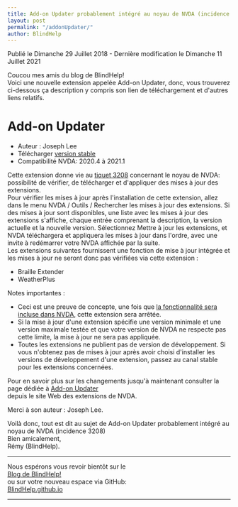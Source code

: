 ```yaml
---
title: Add-on Updater probablement intégré au noyau de NVDA (incidence 3208)
layout: post
permalink: "/addonUpdater/"
author: BlindHelp
---
```


<footer>Publié le Dimanche 29 Juillet 2018 - Dernière modification le Dimanche 11 Juillet 2021</footer>


Coucou mes amis du blog de BlindHelp!               
Voici une nouvelle extension appelée Add-on Updater, donc, vous trouverez ci-dessous ça description y compris son lien de téléchargement et d'autres liens relatifs.    

# Add-on Updater

* Auteur : Joseph Lee
* Télécharger [version stable](https://addons.nvda-project.org/files/get.php?file=nvda3208)                     
* Compatibilité NVDA: 2020.4 à 2021.1

Cette extension donne vie au [tiquet 3208](https://github.com/nvaccess/nvda/issues/3208) concernant le noyau de NVDA: possibilité de vérifier, de télécharger et d'appliquer des mises à jour des extensions.    
Pour vérifier les mises à jour après l'installation de cette extension, allez dans le menu NVDA / Outils / Rechercher les mises à jour des extensions. Si des mises à jour sont disponibles, une liste avec les mises à jour des extensions s'affiche, chaque entrée comprenant la description, la version actuelle et la nouvelle version. Sélectionnez Mettre à jour les extensions, et NVDA téléchargera et appliquera les mises à jour dans l'ordre, avec une invite à redémarrer votre NVDA affichée par la suite.    
Les extensions suivantes fournissent une fonction de mise à jour intégrée et les mises à jour ne seront donc pas vérifiées via cette extension :    

* Braille Extender
* WeatherPlus

Notes importantes :

* Ceci est une preuve de concepte, une fois que [la fonctionnalité sera incluse dans NVDA,](https://github.com/nvaccess/nvda/issues/3208) cette extension sera arrêtée.
* Si la mise à jour d'une extension spécifie une version minimale et une version maximale testée et que votre version de NVDA ne respecte pas cette limite, la mise à jour ne sera pas appliquée.
* Toutes les extensions ne publient pas de version de développement. Si vous n'obtenez pas de mises à jour après avoir choisi d'installer les versions de développement d'une extension, passez au canal stable pour les extensions concernées.

Pour en savoir plus sur les changements jusqu'à maintenant consulter la page dédiée à [Add-on Updater](https://addons.nvda-project.org/addons/addonUpdater.fr.html)                   
 depuis le site Web des extensions de NVDA.          
 
Merci à son auteur : Joseph Lee.           
 
Voilà donc,  tout est dit au sujet de Add-on Updater probablement intégré au noyau de NVDA (incidence 3208)                
Bien amicalement,              
Rémy (BlindHelp).

---

Nous espérons vous revoir bientôt sur le      
[Blog de BlindHelp!](http://blindhelp.blogspot.fr/)                    
ou sur  votre nouveau espace via GitHub:                     
[BlindHelp.github.io](https://blindhelp.github.io)                    

---